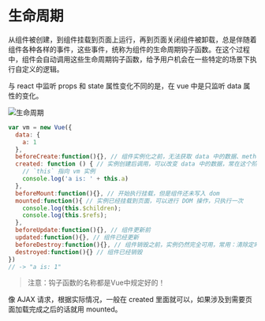 # 生命周期
从组件被创建，到组件挂载到页面上运行，再到页面关闭组件被卸载，总是伴随着组件各种各样的事件，这些事件，统称为组件的生命周期钩子函数。在这个过程中，组件会自动调用这些生命周期钩子函数，给予用户机会在一些特定的场景下执行自定义的逻辑。

与 react 中监听 props 和 state 属性变化不同的是，在 vue 中是只监听 data 属性的变化。

![生命周期](https://cn.vuejs.org/images/lifecycle.png)

``` js
var vm = new Vue({
  data: {
    a: 1
  },
  beforeCreate:function(){}, // 组件实例化之前，无法获取 data 中的数据、methods 中的方法
  created: function () { // 实例创建后调用，可以改变 data 中的数据，常在这个阶段发起请求和页面初始化
    // `this` 指向 vm 实例
    console.log('a is: ' + this.a)
  },
  beforeMount:function(){}, // 开始执行挂载，但是组件还未写入 dom
  mounted:function(){ // 实例已经挂载到页面，可以进行 DOM 操作，只执行一次
    console.log(this.$children);
    console.log(this.$refs);
  },
  beforeUpdate:function(){}, // 组件更新前
  updated:function(){}, // 组件已经更新
  beforeDestroy:function(){}, // 组件销毁之前，实例仍然完全可用，常用：清除定时器等清理任务
  destroyed:function(){} // 组件已经销毁
})
// -> "a is: 1"
```

> 注意：钩子函数的名称都是Vue中规定好的！

像 AJAX 请求，根据实际情况，一般在 created 里面就可以，如果涉及到需要页面加载完成之后的话就用 mounted。
